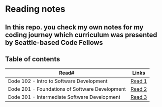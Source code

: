 # Reading notes
## In this repo. you check my own notes for my coding journey which curriculum was presented by Seattle-based Code Fellows 

## Table of contents

Read#      |      Links
-----------|-------------
Code 102 - Intro to Software Development     |  [Read 1](https://malekhassan.github.io/learning-journal/)
Code 201 - Foundations of Software Development     |  [Read 2](https://malekhassan.github.io/reading-notes/Code201-FoundationsofSoftwareDevelopment/README201.md)
Code 301 - Intermediate Software Development     |  [Read 3](https://malekhassan.github.io/reading-notes/Code301-IntermediateSoftwareDevelopment/readme.md)
